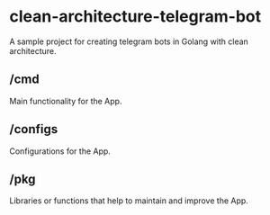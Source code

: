 # clean-architecture-telegram-bot

A sample project for creating telegram bots in Golang with clean architecture.

## /cmd

Main functionality for the App.

## /configs

Configurations for the App.

## /pkg

Libraries or functions that help to maintain and improve the App.